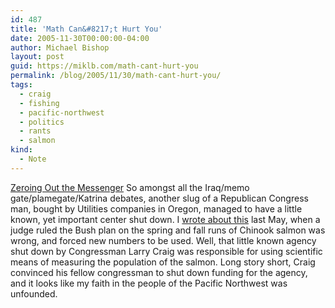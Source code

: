 ```yaml
---
id: 487
title: 'Math Can&#8217;t Hurt You'
date: 2005-11-30T00:00:00-04:00
author: Michael Bishop
layout: post
guid: https://miklb.com/math-cant-hurt-you
permalink: /blog/2005/11/30/math-cant-hurt-you/
tags:
  - craig
  - fishing
  - pacific-northwest
  - politics
  - rants
  - salmon
kind:
  - Note
---
```

<p><a href="http://www.washingtonpost.com/wp-dyn/content/article/2005/11/29/AR2005112901288.html?nav=rss_politics">Zeroing Out the Messenger</a> So amongst all the Iraq/memo gate/plamegate/Katrina debates, another slug of a Republican Congress man, bought by Utilities companies in Oregon, managed to have a little known, yet important center shut down.  I <a href="http://www.miklb.com/blog/2005/rants/judge-says-bush-salmon-plan-ignores-impact-of-dams/">wrote about this</a> last May, when a judge ruled the Bush plan on the spring and fall runs of Chinook  salmon was wrong, and forced new numbers to be used.  Well, that little known agency shut down by Congressman Larry Craig was responsible for using scientific means of measuring the population of the salmon.  Long story short, Craig convinced his fellow congressman to shut down funding for the agency, and it looks like my faith in the people of the Pacific Northwest was unfounded.</p>